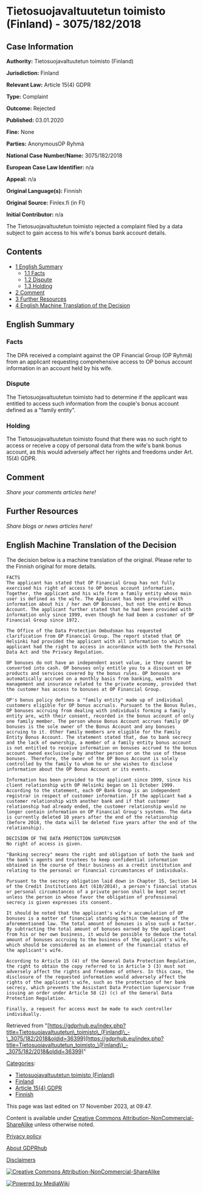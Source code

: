 # Tietosuojavaltuutetun toimisto (Finland) - 3075/182/2018

## Case Information

**Authority:** Tietosuojavaltuutetun toimisto (Finland)

**Jurisdiction:** Finland

**Relevant Law:** Article 15(4) GDPR

**Type:** Complaint

**Outcome:** Rejected

**Published:** 03.01.2020

**Fine:** None

**Parties:** AnonymousOP Ryhmä

**National Case Number/Name:** 3075/182/2018

**European Case Law Identifier:** n/a

**Appeal:** n/a

**Original Language(s):** Finnish

**Original Source:** Finlex.fi (in FI)

**Initial Contributor:** n/a

The Tietosuojavaltuutetun toimisto rejected a complaint filed by a data subject to gain access to his wife's bonus bank account details.

## Contents

*   [1 English Summary](#English_Summary)
    *   [1.1 Facts](#Facts)
    *   [1.2 Dispute](#Dispute)
    *   [1.3 Holding](#Holding)
*   [2 Comment](#Comment)
*   [3 Further Resources](#Further_Resources)
*   [4 English Machine Translation of the Decision](#English_Machine_Translation_of_the_Decision)

## English Summary

### Facts

The DPA received a complaint against the OP Financial Group (OP Ryhmä) from an applicant requesting comprehensive access to OP bonus account information in an account held by his wife.

### Dispute

The Tietosuojavaltuutetun toimisto had to determine if the applicant was entitled to access such information from the couple's bonus account defined as a "family entity".

### Holding

The Tietosuojavaltuutetun toimisto found that there was no such right to access or receive a copy of personal data from the wife's bank bonus account, as this would adversely affect her rights and freedoms under Art. 15(4) GDPR.

## Comment

_Share your comments articles here!_

## Further Resources

_Share blogs or news articles here!_

## English Machine Translation of the Decision

The decision below is a machine translation of the original. Please refer to the Finnish original for more details.

```
FACTS
The applicant has stated that OP Financial Group has not fully exercised his right of access to OP bonus account information. Together, the applicant and his wife form a family entity whose main user is defined as the wife. The Applicant has been provided with information about his / her own OP Bonuses, but not the entire Bonus Account. The applicant further stated that he had been provided with information only since 1999, even though he had been a customer of OP Financial Group since 1972.

The Office of the Data Protection Ombudsman has requested clarification from OP Financial Group. The report stated that OP Helsinki had provided the applicant with all information to which the applicant had the right to access in accordance with both the Personal Data Act and the Privacy Regulation.

OP bonuses do not have an independent asset value, ie they cannot be converted into cash. OP bonuses only entitle you to a discount on OP products and services covered by the bonus rules. OP bonuses are automatically accrued on a monthly basis from banking, wealth management and insurance related to the private economy, provided that the customer has access to bonuses at OP Financial Group.

OP's bonus policy defines a "family entity" made up of individual customers eligible for OP bonus accruals. Pursuant to the Bonus Rules, OP bonuses accruing from dealing with individuals forming a family entity are, with their consent, recorded in the bonus account of only one family member. The person whose Bonus Account accrues family OP bonuses is the sole owner of the Bonus Account and any bonuses accruing to it. Other family members are eligible for the Family Entity Bonus Account. The statement stated that, due to bank secrecy and the lack of ownership, a member of a family entity bonus account is not entitled to receive information on bonuses accrued to the bonus account owned exclusively by another person or on the use of these bonuses. Therefore, the owner of the OP Bonus Account is solely controlled by the family to whom he or she wishes to disclose information about the OP Bonus Account or its events.

Information has been provided to the applicant since 1999, since his client relationship with OP Helsinki began on 11 October 1999. According to the statement, each OP Bank Group is an independent registrar in respect of customer information. If the applicant had a customer relationship with another bank and if that customer relationship had already ended, the customer relationship would no longer contain information on OP Financial Group's systems. The data is currently deleted 10 years after the end of the relationship (before 2018, the data will be deleted five years after the end of the relationship).

DECISION OF THE DATA PROTECTION SUPERVISOR
No right of access is given.

"Banking secrecy" means the right and obligation of both the bank and the bank's agents and trustees to keep confidential information obtained in the course of their business as a credit institution and relating to the personal or financial circumstances of individuals.

Pursuant to the secrecy obligation laid down in Chapter 15, Section 14 of the Credit Institutions Act (610/2014), a person's financial status or personal circumstances of a private person shall be kept secret unless the person in whose favor the obligation of professional secrecy is given expresses its consent.

It should be noted that the applicant's wife's accumulation of OP bonuses is a matter of financial standing within the meaning of the aforementioned law. The total amount of bonuses is also such a factor. By subtracting the total amount of bonuses earned by the applicant from his or her own business, it would be possible to deduce the total amount of bonuses accruing to the business of the applicant's wife, which should be considered as an element of the financial status of the applicant's wife.

According to Article 15 (4) of the General Data Protection Regulation, the right to obtain the copy referred to in Article 3 (3) must not adversely affect the rights and freedoms of others. In this case, the disclosure of the requested information would adversely affect the rights of the applicant's wife, such as the protection of her bank secrecy, which prevents the Assistant Data Protection Supervisor from issuing an order under Article 58 (2) (c) of the General Data Protection Regulation.

Finally, a request for access must be made to each controller individually. 

```

Retrieved from "[https://gdprhub.eu/index.php?title=Tietosuojavaltuutetun\_toimisto\_(Finland)\_-\_3075/182/2018&oldid=36399](https://gdprhub.eu/index.php?title=Tietosuojavaltuutetun_toimisto_\(Finland\)_-_3075/182/2018&oldid=36399)"

[Categories](/index.php?title=Special:Categories "Special:Categories"):

*   [Tietosuojavaltuutetun toimisto (Finland)](/index.php?title=Category:Tietosuojavaltuutetun_toimisto_\(Finland\) "Category:Tietosuojavaltuutetun toimisto (Finland)")
*   [Finland](/index.php?title=Category:Finland "Category:Finland")
*   [Article 15(4) GDPR](/index.php?title=Category:Article_15\(4\)_GDPR "Category:Article 15(4) GDPR")
*   [Finnish](/index.php?title=Category:Finnish "Category:Finnish")

This page was last edited on 17 November 2023, at 09:47.

Content is available under [Creative Commons Attribution-NonCommercial-ShareAlike](https://creativecommons.org/licenses/by-nc-sa/4.0/) unless otherwise noted.

[Privacy policy](/index.php?title=GDPRhub:Privacy_policy)

[About GDPRhub](/index.php?title=GDPRhub:About)

[Disclaimers](/index.php?title=GDPRhub:General_disclaimer)

[![Creative Commons Attribution-NonCommercial-ShareAlike](/resources/assets/licenses/cc-by-nc-sa.png)](https://creativecommons.org/licenses/by-nc-sa/4.0/)

[![Powered by MediaWiki](/resources/assets/poweredby_mediawiki_88x31.png)](https://www.mediawiki.org/)